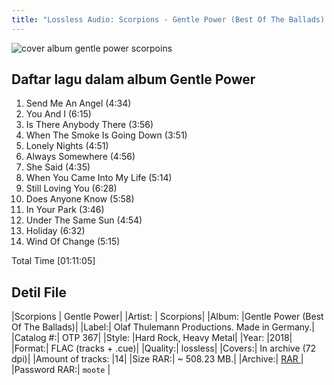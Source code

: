 ```yaml
---
title: "Lossless Audio: Scorpions - Gentle Power (Best Of The Ballads) (2018)"
---
```


![cover album gentle power scorpoins](https://cdn.statically.io/img/lossless-flac.com/uploads/posts/2018-12/1545934484_cover.jpg)

## Daftar lagu dalam album Gentle Power

01. Send Me An Angel (4:34)
02. You And I (6:15)
03. Is There Anybody There (3:56)
04. When The Smoke Is Going Down (3:51)
05. Lonely Nights (4:51)
06. Always Somewhere (4:56)
07. She Said (4:35)
08. When You Came Into My Life (5:14)
09. Still Loving You (6:28)
10. Does Anyone Know (5:58)
11. In Your Park (3:46)
12. Under The Same Sun (4:54)
13. Holiday (6:32)
14. Wind Of Change (5:15)

Total Time [01:11:05]

## Detil File

|Scorpions | Gentle Power|
|Artist: | Scorpions|
|Album: |Gentle Power (Best Of The Ballads)|
|Label:| Olaf Thulemann Productions. Made in Germany.|
|Catalog #:| OTP 367|
|Style: |Hard Rock, Heavy Metal|
|Year: |2018|
|Format:| FLAC (tracks + .cue)|
|Quality:| lossless|
|Covers:| In archive (72 dpi)|
|Amount of tracks: |14|
|Size RAR:| ~ 508.23 MB.|
|Archive:| [RAR ](https://nitroflare.com/view/7A4ACDF70FE672C/S18GP18.rar)|
|Password RAR:| `moote` |
